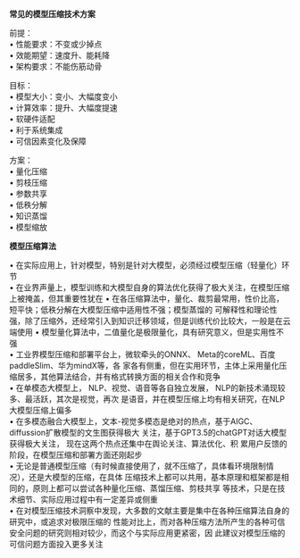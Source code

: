 **常见的模型压缩技术方案**

前提：  
• 性能要求：不变或少掉点  
• 效能期望：速度升、能耗降  
• 架构要求：不能伤筋动骨  
 
目标：  
• 模型大小：变小、大幅度变小  
• 计算效率：提升、大幅度提速  
• 软硬件适配  
• 利于系统集成  
• 可信因素变化及保障  

方案：  
• 量化压缩  
• 剪枝压缩  
• 参数共享  
• 低秩分解  
• 知识蒸馏  
• 模型缩放  

**模型压缩算法**

• 在实际应用上，针对模型，特别是针对大模型，必须经过模型压缩（轻量化）环节  
• 在业界声量上，模型训练和大模型自身的算法优化获得了极大关注，在模型压缩上被掩盖，但其重要性犹在
• 在各压缩算法中，量化、裁剪最常用，性价比高，短平快；低秩分解在大模型压缩中适用性不强；模型蒸馏的
可解释性和理论性强，除了压缩外，还经常引入到知识迁移领域，但是训练代价比较大，一般是在云端使用
• 模型量化算法中，二值量化是极限量化，具有研究意义，但是实用性不强  
• 工业界模型压缩和部署平台上，微软牵头的ONNX、 Meta的coreML、百度paddleSlim、华为mindX等，各
家各有侧重，但在实用环节，主体上采用量化压缩居多，其他算法结合，并有格式转换方面的相关合作和竞争  
• 在单模态大模型上， NLP、视觉、语音等各自独立发展， NLP的新技术涌现较多、最活跃，其次是视觉，再次
是语音，并在模型压缩上均有相关研究，在NLP大模型压缩上偏多  
• 在多模态融合大模型上，文本-视觉多模态是绝对的热点，基于AIGC、 diffussion扩散模型的文生图获得极大
关注，基于GPT3.5的chatGPT对话大模型获得极大关注， 现在这两个热点还集中在舆论关注、算法优化、积
累用户反馈的阶段，在模型压缩和部署方面还刚起步  
• 无论是普通模型压缩（有时候直接使用了，就不压缩了，具体看环境限制情况），还是大模型的压缩，在具体
压缩技术上都可以共用，基本原理和框架都是相同的，原则上都可以尝试各种量化压缩、蒸馏压缩、剪枝共享
等技术，只是在技术细节、实际应用过程中有一定差异或侧重  
• 在对模型压缩技术洞察中发现，大多数的文献主要是集中在各种压缩算法自身的研究中，或追求对极限压缩的
性能对比上，而对各种压缩方法所产生的各种可信安全问题的研究则相对较少，而这个与实际应用更紧密，因
此建议对模型压缩的可信问题方面投入更多关注  
